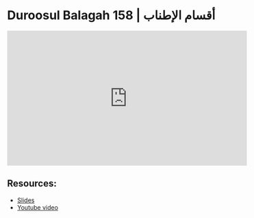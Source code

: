 # Duroosul Balagah 158 | أقسام الإطناب
                
<iframe width="560" height="315" src="https://www.youtube-nocookie.com/embed/M9fQLMqlUwU?start=0" frameborder="0" allow="accelerometer; autoplay; encrypted-media; gyroscope; picture-in-picture" allowfullscreen="allowfullscreen">
</iframe><BR>

## Resources:
- [Slides](https://github.com/arshare/resources_balagha_pdfs)
- [Youtube video](https://www.youtube.com/watch?v=M9fQLMqlUwU&list=PLzn0qdi6JpdvvXVuJ7kIusNquSxeyKJvc)

